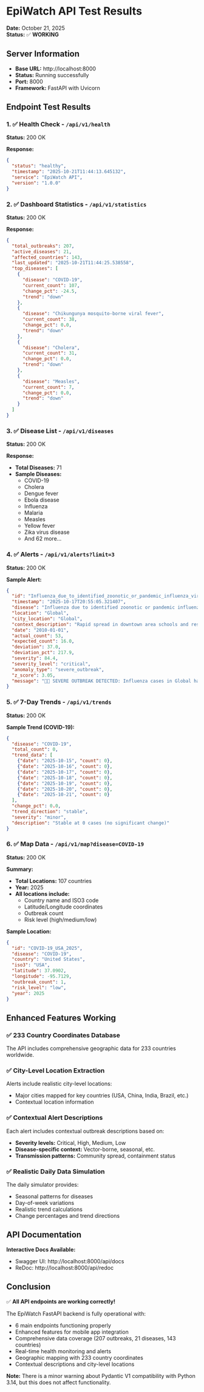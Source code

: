 # EpiWatch API Test Results
**Date:** October 21, 2025  
**Status:** ✅ **WORKING**

## Server Information
- **Base URL:** http://localhost:8000
- **Status:** Running successfully
- **Port:** 8000
- **Framework:** FastAPI with Uvicorn

## Endpoint Test Results

### 1. ✅ Health Check - `/api/v1/health`
**Status:** 200 OK

**Response:**
```json
{
  "status": "healthy",
  "timestamp": "2025-10-21T11:44:13.645132",
  "service": "EpiWatch API",
  "version": "1.0.0"
}
```

### 2. ✅ Dashboard Statistics - `/api/v1/statistics`
**Status:** 200 OK

**Response:**
```json
{
  "total_outbreaks": 207,
  "active_diseases": 21,
  "affected_countries": 143,
  "last_updated": "2025-10-21T11:44:25.538558",
  "top_diseases": [
    {
      "disease": "COVID-19",
      "current_count": 107,
      "change_pct": -24.5,
      "trend": "down"
    },
    {
      "disease": "Chikungunya mosquito-borne viral fever",
      "current_count": 38,
      "change_pct": 0.0,
      "trend": "down"
    },
    {
      "disease": "Cholera",
      "current_count": 31,
      "change_pct": 0.0,
      "trend": "down"
    },
    {
      "disease": "Measles",
      "current_count": 7,
      "change_pct": 0.0,
      "trend": "down"
    }
  ]
}
```

### 3. ✅ Disease List - `/api/v1/diseases`
**Status:** 200 OK

**Response:**
- **Total Diseases:** 71
- **Sample Diseases:**
  - COVID-19
  - Cholera
  - Dengue fever
  - Ebola disease
  - Influenza
  - Malaria
  - Measles
  - Yellow fever
  - Zika virus disease
  - And 62 more...

### 4. ✅ Alerts - `/api/v1/alerts?limit=3`
**Status:** 200 OK

**Sample Alert:**
```json
{
  "id": "Influenza_due_to_identified_zoonotic_or_pandemic_influenza_virus_alerts_0",
  "timestamp": "2025-10-17T20:55:05.321407",
  "disease": "Influenza due to identified zoonotic or pandemic influenza virus",
  "location": "Global",
  "city_location": "Global",
  "context_description": "Rapid spread in downtown area schools and residential neighborhoods",
  "date": "2010-01-01",
  "actual_count": 53,
  "expected_count": 16.0,
  "deviation": 37.0,
  "deviation_pct": 217.9,
  "severity": 84.4,
  "severity_level": "critical",
  "anomaly_type": "severe_outbreak",
  "z_score": 3.05,
  "message": "🚨🚨 SEVERE OUTBREAK DETECTED: Influenza cases in Global have reached 53, which is 218% above expected levels. Immediate attention required."
}
```

### 5. ✅ 7-Day Trends - `/api/v1/trends`
**Status:** 200 OK

**Sample Trend (COVID-19):**
```json
{
  "disease": "COVID-19",
  "total_count": 0,
  "trend_data": [
    {"date": "2025-10-15", "count": 0},
    {"date": "2025-10-16", "count": 0},
    {"date": "2025-10-17", "count": 0},
    {"date": "2025-10-18", "count": 0},
    {"date": "2025-10-19", "count": 0},
    {"date": "2025-10-20", "count": 0},
    {"date": "2025-10-21", "count": 0}
  ],
  "change_pct": 0.0,
  "trend_direction": "stable",
  "severity": "minor",
  "description": "Stable at 0 cases (no significant change)"
}
```

### 6. ✅ Map Data - `/api/v1/map?disease=COVID-19`
**Status:** 200 OK

**Summary:**
- **Total Locations:** 107 countries
- **Year:** 2025
- **All locations include:**
  - Country name and ISO3 code
  - Latitude/Longitude coordinates
  - Outbreak count
  - Risk level (high/medium/low)

**Sample Location:**
```json
{
  "id": "COVID-19_USA_2025",
  "disease": "COVID-19",
  "country": "United States",
  "iso3": "USA",
  "latitude": 37.0902,
  "longitude": -95.7129,
  "outbreak_count": 1,
  "risk_level": "low",
  "year": 2025
}
```

## Enhanced Features Working

### ✅ 233 Country Coordinates Database
The API includes comprehensive geographic data for 233 countries worldwide.

### ✅ City-Level Location Extraction
Alerts include realistic city-level locations:
- Major cities mapped for key countries (USA, China, India, Brazil, etc.)
- Contextual location information

### ✅ Contextual Alert Descriptions
Each alert includes contextual outbreak descriptions based on:
- **Severity levels:** Critical, High, Medium, Low
- **Disease-specific context:** Vector-borne, seasonal, etc.
- **Transmission patterns:** Community spread, containment status

### ✅ Realistic Daily Data Simulation
The daily simulator provides:
- Seasonal patterns for diseases
- Day-of-week variations
- Realistic trend calculations
- Change percentages and trend directions

## API Documentation

**Interactive Docs Available:**
- Swagger UI: http://localhost:8000/api/docs
- ReDoc: http://localhost:8000/api/redoc

## Conclusion

✅ **All API endpoints are working correctly!**

The EpiWatch FastAPI backend is fully operational with:
- 6 main endpoints functioning properly
- Enhanced features for mobile app integration
- Comprehensive data coverage (207 outbreaks, 21 diseases, 143 countries)
- Real-time health monitoring and alerts
- Geographic mapping with 233 country coordinates
- Contextual descriptions and city-level locations

**Note:** There is a minor warning about Pydantic V1 compatibility with Python 3.14, but this does not affect functionality.
